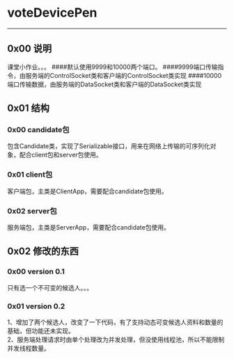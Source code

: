 # voteDevicePen
*****

## 0x00 说明
课堂小作业。。。
####默认使用9999和10000两个端口。
####9999端口传输指令，由服务端的ControlSocket类和客户端的ControlSocket类实现
####10000端口传输数据，由服务端的DataSocket类和客户端的DataSocket类实现

## 0x01 结构

### 0x00 candidate包
包含Candidate类，实现了Serializable接口，用来在网络上传输的可序列化对象，配合client包和server包使用。

### 0x01 client包
客户端包，主类是ClientApp，需要配合candidate包使用。

### 0x02 server包
服务端包，主类是ServerApp，需要配合candidate包使用。

## 0x02 修改的东西

### 0x00 version 0.1
只有选一个不可变的候选人。。。

### 0x01 version 0.2
1、增加了两个候选人，改变了一下代码，有了支持动态可变候选人资料和数量的基础，但功能还未实现。  
2、服务端处理请求时由单个处理改为并发处理，但没使用线程池，所以不能限制并发线程数量。
